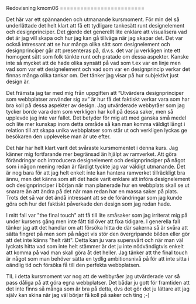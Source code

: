 ---
---
<DIV class="redovisa">
Redovisning kmom06
=========================
</DIV>

Det här var ett spännanden och utmanande kursmoment. För min del så underlättade det helt klart att få ett tydligare tankesätt runt designelement och designprinciper. Det gjorde det generellt lite enklare att visualisera vad det är jag vill skapa och hur jag kan gå tillväga när jag skapar det. Det var också intressant att se hur många olika sätt som designelement och designprinciper går att presenteras på, d.v.s. det var ju verkligen inte ett homogent sätt som folk tänkte runt och pratade om dessa aspekter. Kanske inte så mycket att de hade olika synsätt på vad som t.ex var en linje men vad som var ett designelement och vad som var en designprincip verkar det finnas många olika tankar om. Det tänker jag visar på hur subjektivt just design är.

Det främsta jag tar med mig från uppgiften att “Utvärdera designprinciper som webbplatser använder sig av” är hur få det faktiskt verkar vara som har bra koll på dessa aspekter av design. Jag utvärderade webbyråer som jag tycker borde vara dem som verkligen har koll på dessa saker, men så upplevde jag inte var fallet. Det betyder för mig att med ganska små medel och lite mer kunskap inom detta område så kan man komma väldigt långt i relation till att skapa unika webbplatser som står ut och verkligen lyckas ge besökaren den upplevelse man är ute efter.

Det här har helt klart varit det svåraste kursmomentet i denna kurs. Jag känner mig fortfarande mer begränsad än hjälpt av ramverket. Att göra förändringar och introducera designelement och designprinciper på något som i någon mening redan är färdigt tyckte jag var väldigt utmanande. Det är nog bara för att jag helt enkelt inte kan hantera ramverket tillräckligt bra ännu, men det känns som att det hade varit enklare att införa designelement och designprinciper i början när man planerade hur en webbplats skall se ut snarare än att ändra på det när man redan har en massa saker på plats. Trots det så var det ändå intressant att se de förändringar som jag kunde göra och hur det faktiskt påverkade den design som jag redan hade.

I mitt fall var "the final touch" att få till lite småsaker som jag irriterat mig på under kursens gång men inte fått tid över att fixa tidigare. I generella fall tänker jag att det handlar om att försöka hitta de där sakerna så är svåra att sätta fingret på men som på något vis stör den övergripande bilden eller gör att det inte känns "helt rätt". Detta kan ju vara supersvårt och när man väl lyckats hitta vad som inte helt stämmer är det ju inte nödvändigtvis enkelt att komma på vad man skall göra åt det heller. Jag tänker att the final touch är något som man behöver sätta en tydlig ambitionsnivå på för att inte sitta i oändlig tid och försöka få till den perfekta webbplatsen.

TIL i detta kursmoment var nog att de webbyråer jag utvärderade var så pass dåliga på att göra egna webbplatser. Det bådar ju gott för framtiden att det inte finns så många som är bra på detta, dvs det gör det ju lättare att jag själv kan skina när jag väl börjar få koll på saker och ting ;-)
